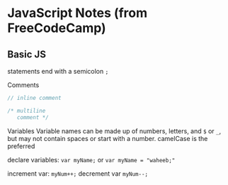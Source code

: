 # JavaScript Notes (from FreeCodeCamp)

## Basic JS
statements end with a semicolon `;`

Comments
```js
// inline comment

/* multiline
   comment */
```

Variables
Variable names can be made up of numbers, letters, and `$` or `_`, but may not contain spaces or start with a number.
camelCase is the preferred

declare variables: `var myName;` or `var myName = "waheeb;"`

increment var: `myNum++;`
decrement var `myNum--;`
